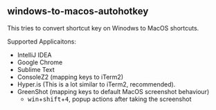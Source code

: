 ## windows-to-macos-autohotkey

This tries to convert shortcut key on Winodws to MacOS shortcuts. 

Supported Applicaitons:
 - IntelliJ IDEA
 - Google Chrome
 - Sublime Text
 - ConsoleZ2 (mapping keys to iTerm2)
 - Hyper.is (This is a lot similar to iTerm2, recommended).
 - GreenShot (mapping keys to default MacOS screenshot behaviour)
   - <kbd>win</kbd>+<kbd>shift</kbd>+<kbd>4</kbd>, popup actions after taking the screenshot

